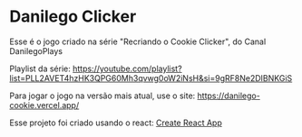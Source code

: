 # Danilego Clicker

Esse é o jogo criado na série "Recriando o Cookie Clicker", do Canal DanilegoPlays

Playlist da série: https://youtube.com/playlist?list=PLL2AVET4hzHK3QPG60Mh3qvwg0oW2iNsH&si=9gRF8Ne2DIBNKGiS

Para jogar o jogo na versão mais atual, use o site: https://danilego-cookie.vercel.app/



Esse projeto foi criado usando o react: [Create React App](https://github.com/facebook/create-react-app)
